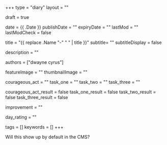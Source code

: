 +++
type = "diary"
layout = ""

draft = true

date = {{ .Date }}
publishDate = ""
expiryDate = ""
lastMod = ""
lastModCheck = false

title = "{{ replace .Name "-" " " | title }}"
subtitle= ""
subtitleDisplay = false

description = ""

authors = ["dwayne cyrus"]

featureImage = ""
thumbnailImage = ""

courageous_act = ""
task_one = ""
task_two = ""
task_three = ""

courageous_act_result = false
task_one_result = false
task_two_result = false
task_three_result = false

improvement = ""

day_rating = ""

tags = []
keywords = []
+++

Will this show up by default in the CMS?
